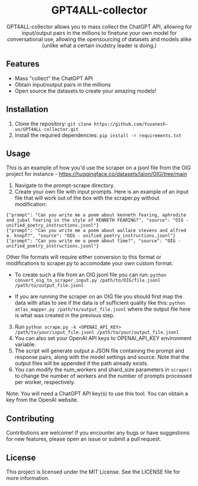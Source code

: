 
<h1 align="center"> GPT4ALL-collector </h1>

<center>

<p> GPT4ALL-collector allows you to mass collect the ChatGPT API, allowing for input/output pairs in the millions to finetune your own model for conversational use, allowing the opensourcing of datasets and models alike (unlike what a certain inudstry leader is doing.) <p>

</center>


## Features

- Mass "collect" the ChatGPT API
- Obtain input/output pairs in the millions
- Open source the datasets to create your amazing models!


## Installation

1. Clone the repository: `git clone https://github.com/Yuvanesh-ux/GPT4ALL-collector.git`
2. Install the required dependencies: `pip install -r requirements.txt`


## Usage

This is an example of how you'd use the scraper on a jsonl file from the
OIG project for instance - https://huggingface.co/datasets/laion/OIG/tree/main

1. Navigate to the prompt-scrape directory.
2. Create your own file with input prompts. Here is an example of an input file that will work out of the box with the scraper.py without modification:

```
{"prompt": "Can you write me a poem about kenneth fearing, aphrodite and jubal fearing in the style of KENNETH FEARING?", "source": "OIG - unified_poetry_instructions.jsonl"}
{"prompt": "Can you write me a poem about wallace stevens and alfred a. knopf?", "source": "OIG - unified_poetry_instructions.jsonl"}
{"prompt": "Can you write me a poem about time?", "source": "OIG - unified_poetry_instructions.jsonl"}
```
Other file formats will require either conversion to this format or modifications to scraper.py to accomodate your own custom format.

  * To create such a file from an OIG jsonl file you can run:
  `python convert_oig_to_scraper_input.py /path/to/OIG/file.jsonl /path/to/output_file.jsonl`

  * If you are running the scraper on an OIG file you should first map the data with atlas to see if the data is of sufficient quality like this:
  `python atlas_mapper.py /path/to/output_file.jsonl`
  where the output file here is what was created in the previous step.

3. Run `python scrape.py -k <OPENAI_API_KEY> /path/to/your/input_file.jsonl /path/to/your/output_file.jsonl`
4. You can also set your OpenAI API keys to OPENAI_API_KEY environment variable.
5. The script will generate output a JSON file containing the prompt and response pairs, along with the model settings and source. Note that the output files will be appended if the path already exists.
6. You can modify the num_workers and shard_size parameters in `scrape()` to change the number of workers and the number of prompts processed per worker, respectively.

Note: You will need a ChatGPT API key(s) to use this tool. You can obtain a key from the OpenAI website.


## Contributing

Contributions are welcome! If you encounter any bugs or have suggestions for new features, please open an issue or submit a pull request.


## License

This project is licensed under the MIT License. See the LICENSE file for more information.
